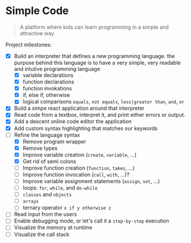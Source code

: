 # Simple Code

> A platform where kids can learn programming in a simple and attractive way

Project milestones:
- [x] Build an interpreter that defines a new programming language. the purpose behind this language is to have a very simple, very readable and intutive programming language
  - [x] variable declarations
  - [x] function declarations
  - [x] function invokations
  - [x] if, else if, otherwise
  - [x] logical comparisons `equals`, `not equals`, `less|greater than`, `and`, `or`
- [x] Build a simpe react application around that interpreter
- [x] Read code from a textbox, interpret it, and print either errors or output.
- [x] Add a descent online code editor the application
- [x] Add custom syntax highlighting that matches our keywords
- [ ] Refine the language syntax
  - [x] Remove program wrapper
  - [x] Remove types
  - [x] Improve variable creation (`create`, `variable`, ...)
  - [x] Get rid of semi colons
  - [ ] Improve function creation (`function`, `takes`, ...)
  - [ ] Improve function invocation (`call`, `with`, ...)?
  - [ ] Improve variable assignment statements (`assign`, `set`, ...)
  - [ ] loops: `for`, `while`, and `do-while`
  - [ ] `classes` and `objects`
  - [ ] `arrays`
  - [ ] ternary operator `x if y otherwise z`
- [ ] Read input from the users
- [ ] Enable debugging mode, or let's call it a `step-by-step` execution
- [ ] Visualize the memory at runtime
- [ ] Visualize the call stack
